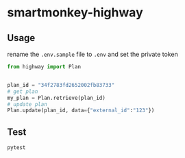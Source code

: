 # smartmonkey-highway

## Usage

rename the `.env.sample` file to `.env` and set the private token

```python
from highway import Plan


plan_id = "34f2783fd2652002fb83733"
# get plan
my_plan = Plan.retrieve(plan_id)
# update plan
Plan.update(plan_id, data={"external_id":"123"})
```

## Test

```bash
pytest
```
